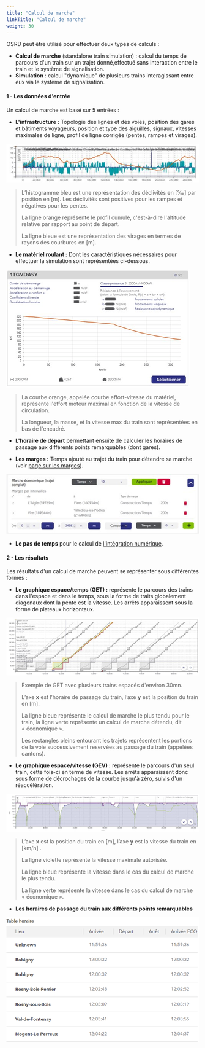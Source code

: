 ```yaml
---
title: "Calcul de marche"
linkTitle: "Calcul de marche"
weight: 30
---
```


OSRD peut être utilisé pour effectuer deux types de calculs :

- **Calcul de marche** (standalone train simulation) : calcul du temps de parcours d'un train sur un trajet donné,effectué sans interaction entre le train et le système de signalisation.
- **Simulation** : calcul "dynamique" de plusieurs trains interagissant entre eux via le système de signalisation.

#### 1 - Les données d'entrée

Un calcul de marche est basé sur 5 entrées :

- **L'infrastructure :** Topologie des lignes et des voies, position des gares et bâtiments voyageurs, position et type des aiguilles, signaux, vitesses maximales de ligne, profil de ligne corrigée (pentes, rampes et virages).

![Infrastructure](infrastructure.png)

> L’histogramme bleu est une représentation des déclivités en [‰] par position en [m]. Les déclivités sont positives pour les rampes et négatives pour les pentes.
>
> La ligne orange représente le profil cumulé, c'est-à-dire l'altitude relative par rapport au point de départ.
>
> La ligne bleue est une représentation des virages en termes de rayons des courbures en [m].

- **Le matériel roulant :** Dont les caractéristiques nécessaires pour effectuer la simulation sont représentées ci-dessous.

![Matériel roulant](mat_roulant.png)

> La courbe orange, appelée courbe effort-vitesse du matériel, représente l'effort moteur maximal en fonction de la
> vitesse de circulation.
>
> La longueur, la masse, et la vitesse max du train sont représentées en bas de l'encadré.

- **L'horaire de départ** permettant ensuite de calculer les horaires de passage aux différents points remarquables (dont gares).

- **Les marges :** Temps ajouté au trajet du train pour détendre sa marche (voir [page sur les marges](./allowances)).

![Marge](marges.png)

- **Le pas de temps** pour le calcul de [l'intégration numérique](./numerical_integration).

#### 2 - Les résultats

Les résultats d'un calcul de marche peuvent se représenter sous différentes formes :

- **Le graphique espace/temps (GET) :** représente le parcours des trains dans l'espace et dans le temps, sous la forme de traits globalement diagonaux dont la pente est la vitesse. Les arrêts apparaissent sous la forme de plateaux horizontaux.

![Graphique Espace/Temps](graph_espace_temps.jpg)

> Exemple de GET avec plusieurs trains espacés d'environ 30mn.
>
> L’axe **x** est l’horaire de passage du train, l’axe **y** est la position du train en [m].
>
> La ligne bleue représente le calcul de marche le plus tendu pour le train, la ligne verte représente un calcul de marche détendu, dit « économique ».
>
> Les rectangles pleins entourant les trajets représentent les portions de la voie successivement reservées au passage du train (appelées cantons).

- **Le graphique espace/vitesse (GEV) :** représente le parcours d'un seul train, cette fois-ci en terme de vitesse. Les arrêts apparaissent donc sous forme de décrochages de la courbe jusqu'à zéro, suivis d'un réaccélération.

![Graphique Espace/Vitesse](graph_espace_vitesse.png)

> L’axe **x** est la position du train en [m], l’axe **y** est la vitesse du train en [km/h] .
>
> La ligne violette représente la vitesse maximale autorisée.
>
> La ligne bleue représente la vitesse dans le cas du calcul de marche le plus tendu.
>
> La ligne verte représente la vitesse dans le cas du calcul de marche « économique ».

- **Les horaires de passage du train aux différents points remarquables**

![Horaire de départ](timetables.png?style=time)

<style>
img[src$="time"] {
  height: 70%;
  width: 70%;
}
</style>
